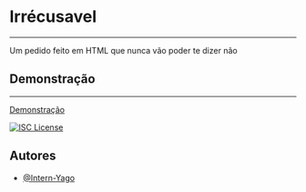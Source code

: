 # Irrécusavel
---
Um pedido feito em HTML que nunca vão poder te dizer não

## Demonstração
---

[Demonstração](https://intern-yago.github.io/irrecusavel/)


[![ ISC License](https://img.shields.io/badge/License-ISC-green.svg)](https://choosealicense.com/licenses/ISC/)

## Autores

- [@Intern-Yago](https://www.github.com/Intern-Yago)
